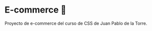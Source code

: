 # E-commerce :department_store:

Proyecto de e-commerce del curso de CSS de Juan Pablo de la Torre.
